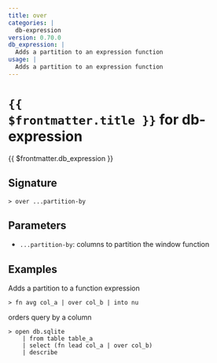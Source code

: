 ```yaml
---
title: over
categories: |
  db-expression
version: 0.70.0
db_expression: |
  Adds a partition to an expression function
usage: |
  Adds a partition to an expression function
---
```


# <code>{{ $frontmatter.title }}</code> for db-expression

<div class='command-title'>{{ $frontmatter.db_expression }}</div>

## Signature

```> over ...partition-by```

## Parameters

 -  `...partition-by`: columns to partition the window function

## Examples

Adds a partition to a function expression
```shell
> fn avg col_a | over col_b | into nu
```

orders query by a column
```shell
> open db.sqlite
    | from table table_a
    | select (fn lead col_a | over col_b)
    | describe
```
